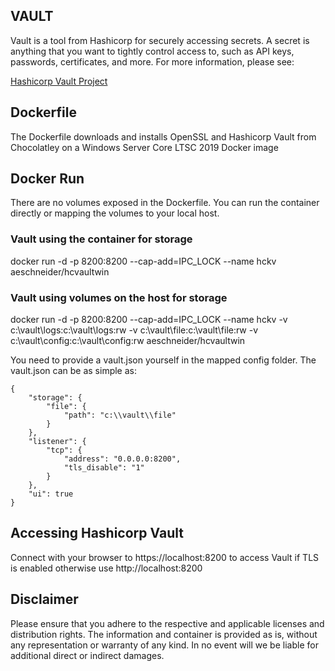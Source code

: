 ## VAULT
Vault is a tool from Hashicorp for securely accessing secrets. A secret is anything that you want to tightly control access to, such as API keys, passwords, certificates, and more. For more information, please see:

[Hashicorp Vault Project](https://www.vaultproject.io/ "Hashicorp Vault Project")

## Dockerfile
The Dockerfile downloads and installs OpenSSL and Hashicorp Vault from Chocolatley on a  Windows Server Core LTSC 2019 Docker image

## Docker Run
There are no volumes exposed in the Dockerfile. You can run the container directly or mapping the volumes to your local host.

### Vault using the container for storage
docker run -d -p 8200:8200 --cap-add=IPC_LOCK --name hckv aeschneider/hcvaultwin

### Vault using volumes on the host for storage
docker run -d -p 8200:8200 --cap-add=IPC_LOCK --name hckv -v c:\vault\logs:c:\vault\logs:rw -v c:\vault\file:c:\vault\file:rw -v c:\vault\config:c:\vault\config:rw aeschneider/hcvaultwin

You need to provide a vault.json yourself in the mapped config folder. The vault.json can be as simple as:

    {
    	"storage": {
    		"file": {
    			"path": "c:\\vault\\file"
    		}
    	},
    	"listener": {
    		"tcp": {
    			"address": "0.0.0.0:8200",
    			"tls_disable": "1"
    		}
    	},
    	"ui": true
    }

## Accessing Hashicorp Vault
Connect with your browser to https://localhost:8200 to access Vault if  TLS is enabled otherwise use http://localhost:8200

## Disclaimer
Please ensure that you adhere to the respective and applicable licenses and distribution rights. The information and container is provided as is, without any representation or warranty of any kind. In no event will we be liable for additional direct or indirect damages.
